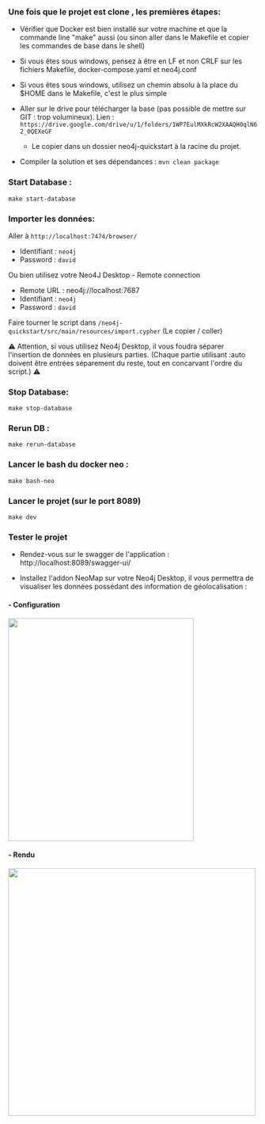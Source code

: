 ### Une fois que le projet est clone , les premières étapes:

- Vérifier que Docker est bien installé sur votre machine et que la commande line "make" aussi (ou sinon aller dans le Makefile et copier les commandes de base dans le shell)
- Si vous êtes sous windows, pensez à être en LF et non CRLF sur les fichiers Makefile, docker-compose.yaml et neo4j.conf
- Si vous êtes sous windows, utilisez un chemin absolu à la place du $HOME dans le Makefile, c'est le plus simple
- Aller sur le drive pour télécharger la base (pas possible de mettre sur GIT : trop volumineux). Lien : `https://drive.google.com/drive/u/1/folders/1WP7EulMXkRcW2XAAQH0qlN62_0QEXeGF` 
  - Le copier dans un dossier neo4j-quickstart à la racine du projet.
    
- Compiler la solution et ses dépendances : `mvn clean package`

### Start Database :
`make start-database`

### Importer les données:

Aller à `http://localhost:7474/browser/` 
- Identifiant : `neo4j`
- Password : `david`

Ou bien utilisez votre Neo4J Desktop - Remote connection
- Remote URL : neo4j://localhost:7687
- Identifiant : `neo4j`
- Password : `david`

Faire tourner le script dans `/neo4j-quickstart/src/main/resources/import.cypher` (Le copier / coller)

:warning: Attention, si vous utilisez Neo4j Desktop, il vous foudra séparer l'insertion de données en plusieurs parties. (Chaque partie utilisant :auto doivent être entrées séparement du reste, tout en concarvant l'ordre du script.) :warning:

### Stop Database:
`make stop-database`

### Rerun DB :
`make rerun-database`

### Lancer le bash du docker neo :
`make bash-neo`

### Lancer le projet (sur le port 8089) 
`make dev`

### Tester le projet
- Rendez-vous sur le swagger de l'application : http://localhost:8089/swagger-ui/

- Installez l'addon NeoMap sur votre Neo4j Desktop, il vous permettra de visualiser les données possédant des information de géolocalisation :

#### - Configuration
<img src="https://zupimages.net/up/21/21/6pdn.png" alt="" width="375" height="450"/>

#### - Rendu
<img src="https://zupimages.net/up/21/21/ud7n.png" alt="" width="500" height="500"/>

